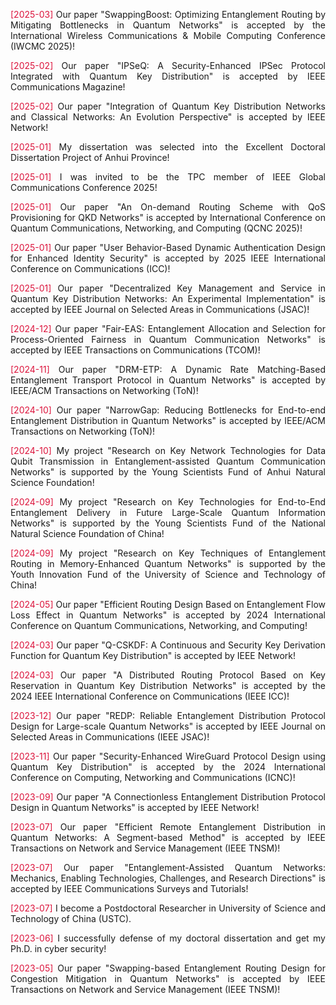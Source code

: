  
 
 <p style="text-align:justify"><span style="color: crimson;">[2025-03] </span>Our paper "SwappingBoost: Optimizing Entanglement Routing by Mitigating Bottlenecks in Quantum Networks" is accepted by the International Wireless Communications & Mobile Computing Conference (IWCMC 2025)!</p>                             

<p style="text-align:justify"><span style="color: crimson;">[2025-02] </span>Our paper "IPSeQ: A Security-Enhanced IPSec Protocol Integrated with Quantum Key Distribution" is accepted by IEEE Communications Magazine!</p>

<p style="text-align:justify"><span style="color: crimson;">[2025-02] </span> Our paper "Integration of Quantum Key Distribution Networks and Classical Networks: An Evolution Perspective" is accepted by IEEE Network!</p>

<p style="text-align:justify"><span style="color: crimson;">[2025-01] </span> My dissertation was selected into the Excellent Doctoral Dissertation Project of Anhui Province!</p>
                                
<p style="text-align:justify"><span style="color: crimson;">[2025-01] </span> I was invited to be the TPC member of IEEE Global Communications Conference 2025!</p>    
                                    
<p style="text-align:justify"><span style="color: crimson;">[2025-01] </span> Our paper "An On-demand Routing Scheme with QoS Provisioning for QKD Networks" is accepted by International Conference on Quantum Communications, Networking, and Computing (QCNC 2025)!</p>

<p style="text-align:justify"><span style="color: crimson;">[2025-01] </span> Our paper "User Behavior-Based Dynamic Authentication Design for Enhanced Identity Security" is accepted by 2025 IEEE International Conference on Communications (ICC)!</p>

<p style="text-align:justify"><span style="color: crimson;">[2025-01] </span> Our paper "Decentralized Key Management and Service in Quantum Key Distribution Networks: An Experimental Implementation" is accepted by IEEE Journal on Selected Areas in Communications (JSAC)!</p>

<p style="text-align:justify"><span style="color: crimson;">[2024-12] </span> Our paper "Fair-EAS: Entanglement Allocation and Selection for Process-Oriented Fairness in Quantum Communication Networks" is accepted by IEEE Transactions on Communications (TCOM)!</p>

<p style="text-align:justify"><span style="color: crimson;">[2024-11] </span> Our paper "DRM-ETP: A Dynamic Rate Matching-Based Entanglement Transport Protocol in Quantum Networks" is accepted by IEEE/ACM Transactions on Networking (ToN)!</p>

<p style="text-align:justify"><span style="color: crimson;">[2024-10] </span> Our paper "NarrowGap: Reducing Bottlenecks for End-to-end Entanglement Distribution in Quantum Networks" is accepted by IEEE/ACM Transactions on Networking (ToN)!</p>

<p style="text-align:justify"><span style="color: crimson;">[2024-10] </span> My project "Research on Key Network Technologies for Data Qubit Transmission in Entanglement-assisted Quantum Communication Networks" is supported by the Young Scientists Fund of Anhui Natural Science Foundation!</p>

<p style="text-align:justify"><span style="color: crimson;">[2024-09] </span> My project "Research on Key Technologies for End-to-End Entanglement Delivery in Future Large-Scale Quantum Information Networks" is supported by the Young Scientists Fund of the National Natural Science Foundation of China!</p>

<p style="text-align:justify"><span style="color: crimson;">[2024-09] </span> My project "Research on Key Techniques of Entanglement Routing in Memory-Enhanced Quantum Networks" is supported by the Youth Innovation Fund of the University of Science and Technology of China!</p>

<p style="text-align:justify"><span style="color: crimson;">[2024-05] </span> Our paper "Efficient Routing Design Based on Entanglement Flow Loss Effect in Quantum Networks" is accepted by 2024 International Conference on Quantum Communications, Networking, and Computing!</p>

<p style="text-align:justify"><span style="color: crimson;">[2024-03] </span> Our paper "Q-CSKDF: A Continuous and Security Key Derivation Function for Quantum Key Distribution" is accepted by IEEE Network!</p>

<p style="text-align:justify"><span style="color: crimson;">[2024-03] </span> Our paper "A Distributed Routing Protocol Based on Key Reservation in Quantum Key Distribution Networks" is accepted by the 2024 IEEE International Conference on Communications (IEEE ICC)!</p>

<p style="text-align:justify"><span style="color: crimson;">[2023-12] </span> Our paper "REDP: Reliable Entanglement Distribution Protocol Design for Large-scale Quantum Networks" is accepted by IEEE Journal on Selected Areas in Communications (IEEE JSAC)!</p>

<p style="text-align:justify"><span style="color: crimson;">[2023-11] </span> Our paper "Security-Enhanced WireGuard Protocol Design using Quantum Key Distribution" is accepted by the 2024 International Conference on Computing, Networking and Communications (ICNC)!</p>

<p style="text-align:justify"><span style="color: crimson;">[2023-09] </span> Our paper "A Connectionless Entanglement Distribution Protocol Design in Quantum Networks" is accepted by IEEE Network!</p>

<p style="text-align:justify"><span style="color: crimson;">[2023-07] </span> Our paper "Efficient Remote Entanglement Distribution in Quantum Networks: A Segment-based Method" is accepted by IEEE Transactions on Network and Service Management (IEEE  TNSM)!</p>

<p style="text-align:justify"><span style="color: crimson;">[2023-07]  </span> Our paper "Entanglement-Assisted Quantum Networks: Mechanics, Enabling Technologies, Challenges, and Research Directions" is accepted by IEEE Communications Surveys and Tutorials!</p>
                                
<p style="text-align:justify"><span style="color: crimson;">[2023-07] </span> I become a Postdoctoral Researcher in University of Science and Technology of China (USTC).</p>
                                
<p style="text-align:justify"><span style="color: crimson;">[2023-06]  </span> I successfully defense of my doctoral dissertation and get my Ph.D. in cyber security!</p>
                                
<p style="text-align:justify"><span style="color: crimson;">[2023-05] </span> Our paper "Swapping-based Entanglement Routing Design for Congestion Mitigation in Quantum Networks" is accepted by IEEE Transactions on Network and Service Management (IEEE TNSM)!</p>


